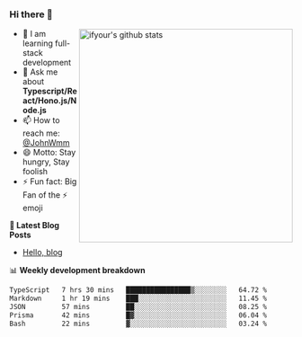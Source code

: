 ### Hi there 👋

<img style="width: 380px" align="right" src="https://github-readme-stats.vercel.app/api?username=ifyour&show_icons=true&theme=dark&card_width=280px&hide_title=true&hide=contribs&include_all_commits=true&count_private=true" alt="ifyour's github stats"/>


- 🌱  I am learning full-stack development
- 💬  Ask me about **Typescript/React/Hono.js/Node.js**
- 📫  How to reach me: [@JohnWmm](https://twitter.com/JohnWmm)
- 😄  Motto: Stay hungry, Stay foolish
- ⚡  Fun fact: Big Fan of the :zap: emoji


**📝 Latest Blog Posts**

<!-- BLOG-POST-LIST:START -->
- [Hello, blog](https://mingming.dev/posts/hello-blog)
<!-- BLOG-POST-LIST:END -->



📊 **Weekly development breakdown** 

<!-- [![wakatime](https://wakatime.com/badge/user/d2bc2102-a53a-4e4f-93d0-a8cbf4be2db4.svg)](https://wakatime.com/@d2bc2102-a53a-4e4f-93d0-a8cbf4be2db4) -->

<!--START_SECTION:waka-->

```txt
TypeScript   7 hrs 30 mins   ████████████████▒░░░░░░░░   64.72 %
Markdown     1 hr 19 mins    ███░░░░░░░░░░░░░░░░░░░░░░   11.45 %
JSON         57 mins         ██░░░░░░░░░░░░░░░░░░░░░░░   08.25 %
Prisma       42 mins         █▓░░░░░░░░░░░░░░░░░░░░░░░   06.04 %
Bash         22 mins         ▓░░░░░░░░░░░░░░░░░░░░░░░░   03.24 %
```

<!--END_SECTION:waka-->

